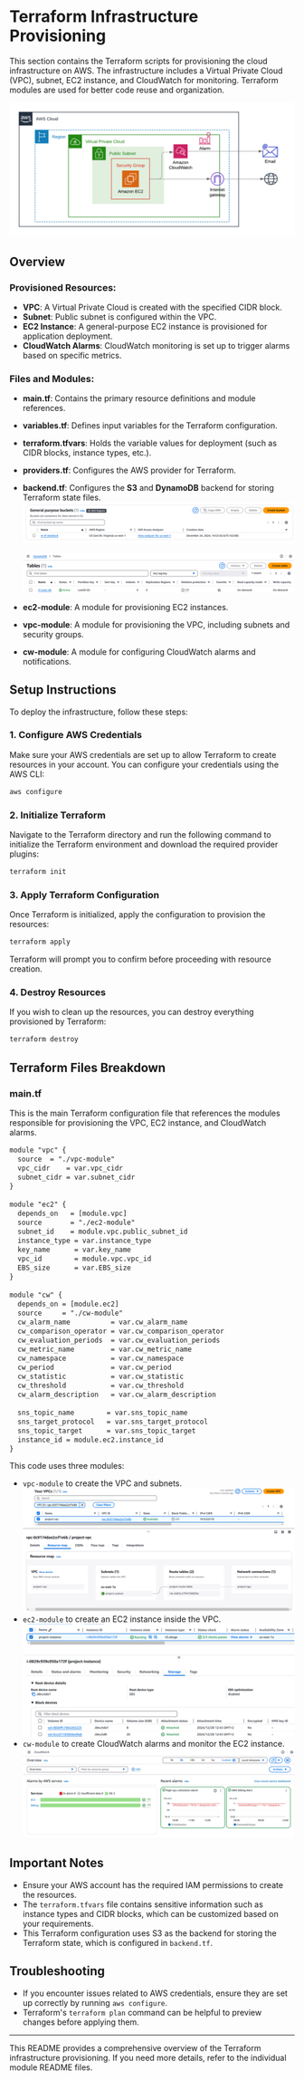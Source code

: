 
# Terraform Infrastructure Provisioning

This section contains the Terraform scripts for provisioning the cloud infrastructure on AWS. The infrastructure includes a Virtual Private Cloud (VPC), subnet, EC2 instance, and CloudWatch for monitoring. Terraform modules are used for better code reuse and organization.

![Alt text](../images/aws-architecture.png)


## Overview

### Provisioned Resources:
- **VPC**: A Virtual Private Cloud is created with the specified CIDR block.
- **Subnet**: Public subnet is configured within the VPC.
- **EC2 Instance**: A general-purpose EC2 instance is provisioned for application deployment.
- **CloudWatch Alarms**: CloudWatch monitoring is set up to trigger alarms based on specific metrics.

### Files and Modules:
- **main.tf**: Contains the primary resource definitions and module references.
- **variables.tf**: Defines input variables for the Terraform configuration.
- **terraform.tfvars**: Holds the variable values for deployment (such as CIDR blocks, instance types, etc.).
- **providers.tf**: Configures the AWS provider for Terraform.
- **backend.tf**: Configures the **S3** and **DynamoDB** backend for storing Terraform state files.
  ![Alt text](images/bucket.png)
  
  ![Alt text](images/dynamodb.png)
  
- **ec2-module**: A module for provisioning EC2 instances.
- **vpc-module**: A module for provisioning the VPC, including subnets and security groups.
- **cw-module**: A module for configuring CloudWatch alarms and notifications.

## Setup Instructions

To deploy the infrastructure, follow these steps:

### 1. **Configure AWS Credentials**
Make sure your AWS credentials are set up to allow Terraform to create resources in your account. You can configure your credentials using the AWS CLI:

```bash
aws configure
```

### 2. **Initialize Terraform**
Navigate to the Terraform directory and run the following command to initialize the Terraform environment and download the required provider plugins:

```bash
terraform init
```

### 3. **Apply Terraform Configuration**
Once Terraform is initialized, apply the configuration to provision the resources:

```bash
terraform apply
```

Terraform will prompt you to confirm before proceeding with resource creation.

### 4. **Destroy Resources**
If you wish to clean up the resources, you can destroy everything provisioned by Terraform:

```bash
terraform destroy
```

## Terraform Files Breakdown

### main.tf
This is the main Terraform configuration file that references the modules responsible for provisioning the VPC, EC2 instance, and CloudWatch alarms.

```hcl
module "vpc" {
  source  = "./vpc-module"
  vpc_cidr    = var.vpc_cidr
  subnet_cidr = var.subnet_cidr
}

module "ec2" {
  depends_on   = [module.vpc]
  source       = "./ec2-module"
  subnet_id    = module.vpc.public_subnet_id
  instance_type = var.instance_type
  key_name      = var.key_name
  vpc_id        = module.vpc.vpc_id
  EBS_size      = var.EBS_size
}

module "cw" {
  depends_on = [module.ec2]
  source     = "./cw-module"
  cw_alarm_name          = var.cw_alarm_name
  cw_comparison_operator = var.cw_comparison_operator
  cw_evaluation_periods  = var.cw_evaluation_periods
  cw_metric_name         = var.cw_metric_name
  cw_namespace           = var.cw_namespace
  cw_period              = var.cw_period
  cw_statistic           = var.cw_statistic
  cw_threshold           = var.cw_threshold
  cw_alarm_description   = var.cw_alarm_description

  sns_topic_name        = var.sns_topic_name
  sns_target_protocol   = var.sns_target_protocol
  sns_topic_target      = var.sns_topic_target
  instance_id = module.ec2.instance_id
}
```

This code uses three modules:
- `vpc-module` to create the VPC and subnets.
  ![Alt text](images/vpc.png)
- `ec2-module` to create an EC2 instance inside the VPC.
  ![Alt text](images/ec2.png)
- `cw-module` to create CloudWatch alarms and monitor the EC2 instance.
  ![Alt text](images/cw.png)

## Important Notes

- Ensure your AWS account has the required IAM permissions to create the resources.
- The `terraform.tfvars` file contains sensitive information such as instance types and CIDR blocks, which can be customized based on your requirements.
- This Terraform configuration uses S3 as the backend for storing the Terraform state, which is configured in `backend.tf`.

## Troubleshooting

- If you encounter issues related to AWS credentials, ensure they are set up correctly by running `aws configure`.
- Terraform's `terraform plan` command can be helpful to preview changes before applying them.

---

This README provides a comprehensive overview of the Terraform infrastructure provisioning. If you need more details, refer to the individual module README files.

